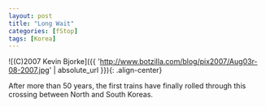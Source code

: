 ```yaml
---
layout: post
title: "Long Wait"
categories: [fStop]
tags: [Korea]
---
```



![(C)2007 Kevin Bjorke]({{ 'http://www.botzilla.com/blog/pix2007/Aug03r-08-2007.jpg' | absolute_url }}){: .align-center}


After more than 50 years, the first trains have finally rolled through this crossing between North and South Koreas.
